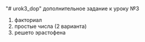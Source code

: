 "# urok3_dop" 
дополнительное задание к уроку №3

1. факториал
2. простые числа (2 варианта)
3. решето эрастофена
